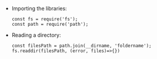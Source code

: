- Importing the libraries:

      const fs = require('fs');
      const path = require('path');

- Reading a directory:

      const filesPath = path.join(__dirname, 'foldername');
      fs.readdir(filesPath, (error, files)=>{})
